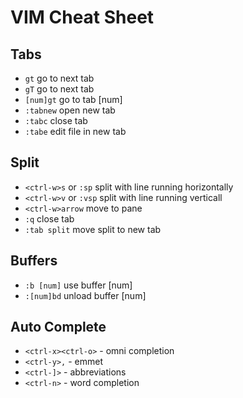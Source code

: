 # VIM Cheat Sheet

## Tabs

- `gt` go to next tab
- `gT` go to next tab
- `[num]gt` go to tab [num]
- `:tabnew` open new tab
- `:tabc` close tab
- `:tabe` edit file in new tab

## Split

- `<ctrl-w>s` or `:sp` split with line running horizontally
- `<ctrl-w>v` or `:vsp` split with line running verticall
- `<ctrl-w>arrow` move to pane
- `:q` close tab
- `:tab split` move split to new tab

## Buffers

- `:b [num]` use buffer [num]
- `:[num]bd` unload buffer [num]

## Auto Complete

- `<ctrl-x><ctrl-o>` - omni completion
- `<ctrl-y>,` - emmet
- `<ctrl-]>` - abbreviations
- `<ctrl-n>` - word completion
